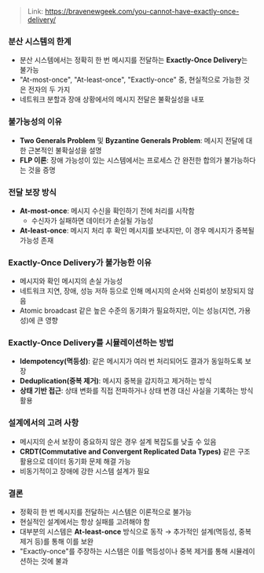 > Link: https://bravenewgeek.com/you-cannot-have-exactly-once-delivery/

### 분산 시스템의 한계
- 분산 시스템에서는 정확히 한 번 메시지를 전달하는 **Exactly-Once Delivery**는 불가능
- "At-most-once", "At-least-once", "Exactly-once" 중, 현실적으로 가능한 것은 전자의 두 가지
- 네트워크 분할과 장애 상황에서의 메시지 전달은 불확실성을 내포

### 불가능성의 이유
- **Two Generals Problem** 및 **Byzantine Generals Problem**: 메시지 전달에 대한 근본적인 불확실성을 설명
- **FLP 이론**: 장애 가능성이 있는 시스템에서는 프로세스 간 완전한 합의가 불가능하다는 것을 증명

### 전달 보장 방식
- **At-most-once**: 메시지 수신을 확인하기 전에 처리를 시작함
	- 수신자가 실패하면 데이터가 손실될 가능성
- **At-least-once**: 메시지 처리 후 확인 메시지를 보내지만, 이 경우 메시지가 중복될 가능성 존재

### Exactly-Once Delivery가 불가능한 이유
- 메시지와 확인 메시지의 손실 가능성
- 네트워크 지연, 장애, 성능 저하 등으로 인해 메시지의 순서와 신뢰성이 보장되지 않음
- Atomic broadcast 같은 높은 수준의 동기화가 필요하지만, 이는 성능(지연, 가용성)에 큰 영향

### Exactly-Once Delivery를 시뮬레이션하는 방법
- **Idempotency(멱등성)**: 같은 메시지가 여러 번 처리되어도 결과가 동일하도록 보장
- **Deduplication(중복 제거)**: 메시지 중복을 감지하고 제거하는 방식
- **상태 기반 접근**: 상태 변화를 직접 전파하거나 상태 변경 대신 사실을 기록하는 방식 활용

### 설계에서의 고려 사항
- 메시지의 순서 보장이 중요하지 않은 경우 설계 복잡도를 낮출 수 있음
- **CRDT(Commutative and Convergent Replicated Data Types)** 같은 구조 활용으로 데이터 동기화 문제 해결 가능
- 비동기적이고 장애에 강한 시스템 설계가 필요

### 결론
- 정확히 한 번 메시지를 전달하는 시스템은 이론적으로 불가능
- 현실적인 설계에서는 항상 실패를 고려해야 함
- 대부분의 시스템은 **At-least-once** 방식으로 동작 → 추가적인 설계(멱등성, 중복 제거 등)를 통해 이를 보완
- "Exactly-once"를 주장하는 시스템은 이를 멱등성이나 중복 제거를 통해 시뮬레이션하는 것에 불과